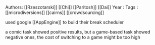 Authors: [[Rzeszotarski]] [[Chi]] [[Paritosh]] [[Dai]]
Year   :
Tags   : [[microdiversions]] [[cairns]] [[crowdsourcing]]

used google [[AppEngine]] to build their break scheduler

a comic task showed positive results, but a game-based task showed negative ones, the cost of switching to a game might be too high
